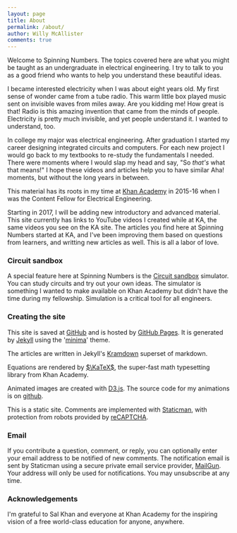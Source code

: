 ```yaml
---
layout: page
title: About
permalink: /about/
author: Willy McAllister
comments: true
---
```


Welcome to Spinning Numbers. The topics covered here are what you might be taught as an undergraduate in electrical engineering. I try to talk to you as a good friend who wants to help you understand these beautiful ideas. 

I became interested electricity when I was about eight years old. My first sense of wonder came from a tube radio. This warm little box played music sent on invisible waves from miles away. Are you kidding me! How great is that! Radio is this amazing invention that came from the minds of people. Electricity is pretty much invisible, and yet people understand it. I wanted to understand, too.

In college my major was electrical engineering. After graduation I started my career designing integrated circuits and computers. For each new project I would go back to my textbooks to re-study the fundamentals I needed. There were moments where I would slap my head and say, "So *that's* what that means!" I hope these videos and articles help you to have similar Aha! moments, but without the long years in between.

This material has its roots in my time at [Khan Academy](https://www.khanacademy.org/science/electrical-engineering) in 2015-16 when I was the Content Fellow for Electrical Engineering. 

Starting in 2017, I will be adding new introductory and advanced material. This site currently has links to YouTube videos I created while at KA, the same videos you see on the KA site. The articles you find here at Spinning Numbers started at KA, and I've been improving them based on questions from  learners, and writting new articles as well. This is all a labor of love.

### Circuit sandbox

A special feature here at Spinning Numbers is the [Circuit sandbox](/a/circuit-sandbox.html) simulator. You can study circuits and try out your own ideas. The simulator is something I wanted to make available on Khan Academy but didn't have the time during my fellowship. Simulation is a critical tool for all engineers.

### Creating the site

This site is saved at [GitHub](https://github.com/willymcallister/spinningnumbers) and is hosted by [GitHub Pages](https://pages.github.com/). It is generated by [Jekyll](https://jekyllrb.com/) using the '[minima](https://github.com/jekyll/minima)' theme. 

The articles are written in Jekyll's [Kramdown](https://kramdown.gettalong.org/documentation.html) superset of markdown. 

Equations are rendered by [$\KaTeX$](https://khan.github.io/KaTeX/), the super-fast math typesetting library from Khan Academy. 

Animated images are created with [D3.js](http://d3js.org). The source code for my animations is on [github](https://github.com/willymcallister/spinningnumbers/tree/master/assets/d3).

This is a static site. Comments are implemented with [Staticman](https://staticman.net/), with protection from robots provided by [reCAPTCHA](https://www.google.com/recaptcha/intro/). 

### Email

If you contribute a question, comment, or reply, you can optionally enter your email address to be notified of new comments. The notification email is sent by Staticman using a secure private email service provider, [MailGun](https://www.mailgun.com/). Your address will only be used for notifications. You may unsubscribe at any time.  

### Acknowledgements

I'm grateful to Sal Khan and everyone at Khan Academy for the inspiring vision of a free world-class education for anyone, anywhere.


